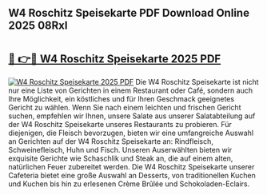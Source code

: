 ## W4 Roschitz Speisekarte PDF Download Online 2025 08RxI

# <h2><a href="http://gc69zi.nevu.top/?p=W4+Roschitz+Speisekarte">🔗 👉🔴 W4 Roschitz Speisekarte 2025 PDF</a></h2>

[![W4 Roschitz Speisekarte 2025 PDF](https://i.imgur.com/dBaPXMq.png)](http://gc69zi.nevu.top/?p=W4+Roschitz+Speisekarte)
Die W4 Roschitz Speisekarte ist nicht nur eine Liste von Gerichten in einem Restaurant oder Café, sondern auch Ihre Möglichkeit, ein köstliches und für Ihren Geschmack geeignetes Gericht zu wählen. Wenn Sie nach einem leichten und frischen Gericht suchen, empfehlen wir Ihnen, unsere Salate aus unserer Salatabteilung auf der W4 Roschitz Speisekarte unseres Restaurants zu probieren. Für diejenigen, die Fleisch bevorzugen, bieten wir eine umfangreiche Auswahl an Gerichten auf der W4 Roschitz Speisekarte an: Rindfleisch, Schweinefleisch, Huhn und Fisch. Unseren Auserwählten bieten wir exquisite Gerichte wie Schaschlik und Steak an, die auf einem alten, natürlichen Feuer zubereitet werden. Die W4 Roschitz Speisekarte unserer Cafeteria bietet eine große Auswahl an Desserts, von traditionellen Kuchen und Kuchen bis hin zu erlesenen Crème Brûlée und Schokoladen-Eclairs.
